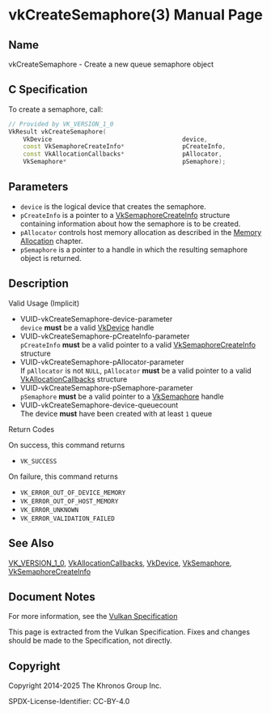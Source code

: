 # vkCreateSemaphore(3) Manual Page

## Name

vkCreateSemaphore - Create a new queue semaphore object



## [](#_c_specification)C Specification

To create a semaphore, call:

```c++
// Provided by VK_VERSION_1_0
VkResult vkCreateSemaphore(
    VkDevice                                    device,
    const VkSemaphoreCreateInfo*                pCreateInfo,
    const VkAllocationCallbacks*                pAllocator,
    VkSemaphore*                                pSemaphore);
```

## [](#_parameters)Parameters

- `device` is the logical device that creates the semaphore.
- `pCreateInfo` is a pointer to a [VkSemaphoreCreateInfo](https://registry.khronos.org/vulkan/specs/latest/man/html/VkSemaphoreCreateInfo.html) structure containing information about how the semaphore is to be created.
- `pAllocator` controls host memory allocation as described in the [Memory Allocation](https://registry.khronos.org/vulkan/specs/latest/html/vkspec.html#memory-allocation) chapter.
- `pSemaphore` is a pointer to a handle in which the resulting semaphore object is returned.

## [](#_description)Description

Valid Usage (Implicit)

- [](#VUID-vkCreateSemaphore-device-parameter)VUID-vkCreateSemaphore-device-parameter  
  `device` **must** be a valid [VkDevice](https://registry.khronos.org/vulkan/specs/latest/man/html/VkDevice.html) handle
- [](#VUID-vkCreateSemaphore-pCreateInfo-parameter)VUID-vkCreateSemaphore-pCreateInfo-parameter  
  `pCreateInfo` **must** be a valid pointer to a valid [VkSemaphoreCreateInfo](https://registry.khronos.org/vulkan/specs/latest/man/html/VkSemaphoreCreateInfo.html) structure
- [](#VUID-vkCreateSemaphore-pAllocator-parameter)VUID-vkCreateSemaphore-pAllocator-parameter  
  If `pAllocator` is not `NULL`, `pAllocator` **must** be a valid pointer to a valid [VkAllocationCallbacks](https://registry.khronos.org/vulkan/specs/latest/man/html/VkAllocationCallbacks.html) structure
- [](#VUID-vkCreateSemaphore-pSemaphore-parameter)VUID-vkCreateSemaphore-pSemaphore-parameter  
  `pSemaphore` **must** be a valid pointer to a [VkSemaphore](https://registry.khronos.org/vulkan/specs/latest/man/html/VkSemaphore.html) handle
- [](#VUID-vkCreateSemaphore-device-queuecount)VUID-vkCreateSemaphore-device-queuecount  
  The device **must** have been created with at least `1` queue

Return Codes

On success, this command returns

- `VK_SUCCESS`

On failure, this command returns

- `VK_ERROR_OUT_OF_DEVICE_MEMORY`
- `VK_ERROR_OUT_OF_HOST_MEMORY`
- `VK_ERROR_UNKNOWN`
- `VK_ERROR_VALIDATION_FAILED`

## [](#_see_also)See Also

[VK\_VERSION\_1\_0](https://registry.khronos.org/vulkan/specs/latest/man/html/VK_VERSION_1_0.html), [VkAllocationCallbacks](https://registry.khronos.org/vulkan/specs/latest/man/html/VkAllocationCallbacks.html), [VkDevice](https://registry.khronos.org/vulkan/specs/latest/man/html/VkDevice.html), [VkSemaphore](https://registry.khronos.org/vulkan/specs/latest/man/html/VkSemaphore.html), [VkSemaphoreCreateInfo](https://registry.khronos.org/vulkan/specs/latest/man/html/VkSemaphoreCreateInfo.html)

## [](#_document_notes)Document Notes

For more information, see the [Vulkan Specification](https://registry.khronos.org/vulkan/specs/latest/html/vkspec.html#vkCreateSemaphore)

This page is extracted from the Vulkan Specification. Fixes and changes should be made to the Specification, not directly.

## [](#_copyright)Copyright

Copyright 2014-2025 The Khronos Group Inc.

SPDX-License-Identifier: CC-BY-4.0